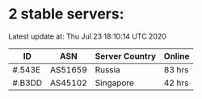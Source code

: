 # 2 stable servers:

Latest update at: Thu Jul 23 18:10:14 UTC 2020

| ID | ASN | Server Country | Online |
| -- | --- | -------------- | ------ |
| #.543E | AS51659 | Russia | 83 hrs |
| #.B3DD | AS45102 | Singapore | 42 hrs |

